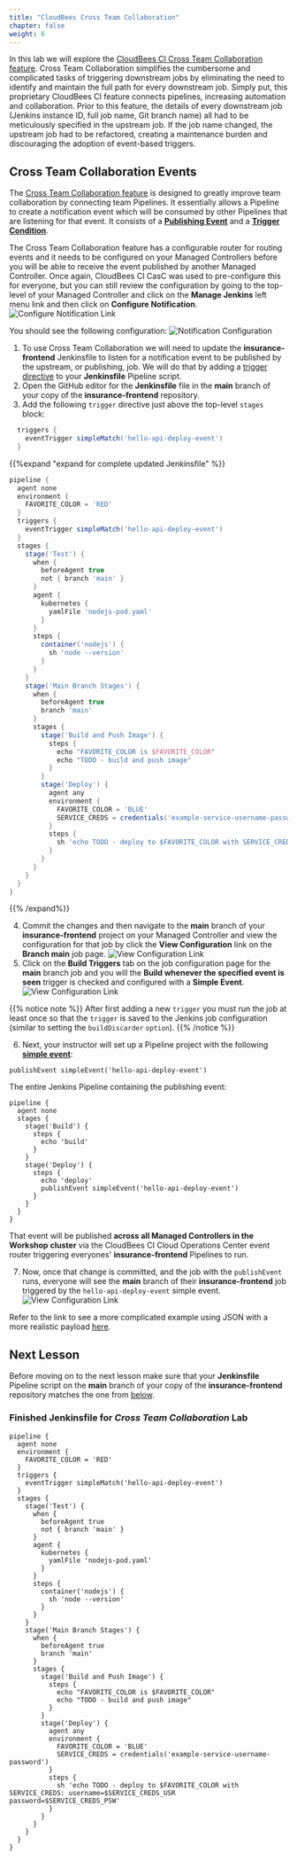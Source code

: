 ```yaml
---
title: "CloudBees Cross Team Collaboration"
chapter: false
weight: 6
--- 
```


In this lab we will explore the [CloudBees CI Cross Team Collaboration feature](https://docs.cloudbees.com/docs/cloudbees-ci/latest/cloud-admin-guide/cross-team-collaboration). Cross Team Collaboration simplifies the cumbersome and complicated tasks of triggering downstream jobs by eliminating the need to identify and maintain the full path for every downstream job. Simply put, this proprietary CloudBees CI feature connects pipelines, increasing automation and collaboration. Prior to this feature, the details of every downstream job (Jenkins instance ID, full job name, Git branch name) all had to be meticulously specified in the upstream job. If the job name changed, the upstream job had to be refactored, creating a maintenance burden and discouraging the adoption of event-based triggers.

## Cross Team Collaboration Events

The [Cross Team Collaboration feature](https://docs.cloudbees.com/docs/cloudbees-ci/latest/cloud-admin-guide/cross-team-collaboration) is designed to greatly improve team collaboration by connecting team Pipelines. It essentially allows a Pipeline to create a notification event which will be consumed by other Pipelines that are listening for that event. It consists of a **[Publishing Event](https://docs.cloudbees.com/docs/cloudbees-ci/latest/cloud-admin-guide/cross-team-collaboration#cross-team-event-publishers)** and a **[Trigger Condition](https://docs.cloudbees.com/docs/cloudbees-ci/latest/cloud-admin-guide/cross-team-collaboration#cross-team-event-triggers)**.

The Cross Team Collaboration feature has a configurable router for routing events and it needs to be configured on your Managed Controllers before you will be able to receive the event published by another Managed Controller. Once again, CloudBees CI CasC was used to pre-configure this for everyone, but you can still review the configuration by going to the top-level of your Managed Controller and click on the **Manage Jenkins** left menu link and then click on **Configure Notification**. ![Configure Notification Link](config-notification-link.png?width=50pc)

 You should see the following configuration: ![Notification Configuration](notification-config.png?width=50pc)


1. To use Cross Team Collaboration we will need to update the **insurance-frontend** Jenkinsfile to listen for a notification event to be published by the upstream, or publishing, job. We will do that by adding a [trigger directive](https://www.jenkins.io/doc/book/pipeline/syntax/#triggers) to your **Jenkinsfile** Pipeline script.
2. Open the GitHub editor for the **Jenkinsfile** file in the **main** branch of your copy of the **insurance-frontend** repository.
3. Add the following `trigger` directive just above the top-level `stages` block:

```groovy
  triggers {
    eventTrigger simpleMatch('hello-api-deploy-event')
  }
```

{{%expand "expand for complete updated Jenkinsfile" %}}
```groovy
pipeline {
  agent none
  environment {
    FAVORITE_COLOR = 'RED'
  }
  triggers {
    eventTrigger simpleMatch('hello-api-deploy-event')
  }  
  stages {
    stage('Test') {
      when {
        beforeAgent true
        not { branch 'main' }
      }
      agent {
        kubernetes {
          yamlFile 'nodejs-pod.yaml'
        }
      }
      steps {
        container('nodejs') { 
          sh 'node --version'
        }
      }
    }
    stage('Main Branch Stages') {
      when {
        beforeAgent true
        branch 'main'
      }
      stages {
        stage('Build and Push Image') {
          steps {
            echo "FAVORITE_COLOR is $FAVORITE_COLOR"  
            echo "TODO - build and push image"
          }
        }
        stage('Deploy') {
          agent any
          environment {
            FAVORITE_COLOR = 'BLUE'
            SERVICE_CREDS = credentials('example-service-username-password')
          }
          steps {
            sh 'echo TODO - deploy to $FAVORITE_COLOR with SERVICE_CREDS: username=$SERVICE_CREDS_USR password=$SERVICE_CREDS_PSW'
          }
        }
      }
    }
  }
}

```
{{% /expand%}}

4. Commit the changes and then navigate to the **main** branch of your **insurance-frontend** project on your Managed Controller and view the configuration for that job by click the **View Configuration** link on the **Branch main** job page. ![View Configuration Link](view-config-link.png?width=50pc)
5. Click on the **Build Triggers** tab on the job configuration page for the **main** branch job and you will the **Build whenever the specified event is seen** trigger is checked and configured with a **Simple Event**. ![View Configuration Link](event-trigger-config.png?width=50pc)

{{% notice note %}}
After first adding a new `trigger` you must run the job at least once so that the `trigger` is saved to the Jenkins job configuration (similar to setting the `buildDiscarder` `option`).
{{% /notice %}}

6. Next, your instructor will set up a Pipeline project with the following **[simple event](https://docs.cloudbees.com/docs/cloudbees-ci/latest/cloud-admin-guide/cross-team-collaboration#cross-team-event-types)**: 

```
publishEvent simpleEvent('hello-api-deploy-event')
```

The entire Jenkins Pipeline containing the publishing event:
```
pipeline {
  agent none
  stages {
    stage('Build') {
      steps {
        echo 'build'
      }
    }
    stage('Deploy') {
      steps {
        echo 'deploy'
        publishEvent simpleEvent('hello-api-deploy-event')
      }
    }
  }
}
```

That event will be published **across all Managed Controllers in the Workshop cluster** via the CloudBees CI Cloud Operations Center event router triggering everyones' **insurance-frontend** Pipelines to run. 

7. Now, once that change is committed, and the job with the `publishEvent` runs, everyone will see the **main** branch of their **insurance-frontend** job triggered by the `hello-api-deploy-event` simple event. ![View Configuration Link](triggered-by-event.png?width=50pc)


Refer to the link to see a more complicated example using JSON with a more realistic payload [here](https://www.cloudbees.com/blog/how-to-improve-cross-team-collaboration-in-jenkins).

## Next Lesson

Before moving on to the next lesson make sure that your **Jenkinsfile** Pipeline script on the **main** branch of your copy of the **insurance-frontend** repository matches the one from [below](#finished-jenkinsfile-for-pipeline-pod-templates-and-cross-team-collaboration).

### Finished Jenkinsfile for *Cross Team Collaboration* Lab
```
pipeline {
  agent none
  environment {
    FAVORITE_COLOR = 'RED'
  }  
  triggers {
    eventTrigger simpleMatch('hello-api-deploy-event')
  }
  stages {
    stage('Test') {
      when {
        beforeAgent true
        not { branch 'main' }
      }
      agent {
        kubernetes {
          yamlFile 'nodejs-pod.yaml'
        }
      }
      steps {
        container('nodejs') { 
          sh 'node --version'
        }
      }
    }
    stage('Main Branch Stages') {
      when {
        beforeAgent true
        branch 'main'
      }
      stages {
        stage('Build and Push Image') {
          steps {
            echo "FAVORITE_COLOR is $FAVORITE_COLOR"  
            echo "TODO - build and push image"
          }
        }
        stage('Deploy') {
          agent any
          environment {
            FAVORITE_COLOR = 'BLUE'
            SERVICE_CREDS = credentials('example-service-username-password')
          }
          steps {
            sh 'echo TODO - deploy to $FAVORITE_COLOR with SERVICE_CREDS: username=$SERVICE_CREDS_USR password=$SERVICE_CREDS_PSW'
          }
        }
      }
    }
  }
}
```
